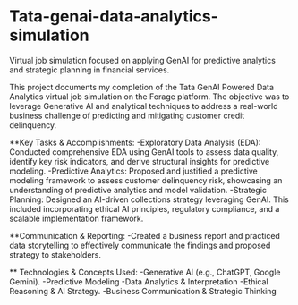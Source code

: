 # Tata-genai-data-analytics-simulation
Virtual job simulation focused on applying GenAI for predictive analytics and strategic planning in financial services.


This project documents my completion of the Tata GenAI Powered Data Analytics virtual job simulation on the Forage platform. The objective was to leverage Generative AI and analytical techniques to address a real-world business challenge of predicting and mitigating customer credit delinquency.

**Key Tasks & Accomplishments:
-Exploratory Data Analysis (EDA): Conducted comprehensive EDA using GenAI tools to assess data quality, identify key risk indicators, and derive structural insights for predictive modeling.
-Predictive Analytics: Proposed and justified a predictive modeling framework to assess customer delinquency risk, showcasing an understanding of predictive analytics and model validation.
-Strategic Planning: Designed an AI-driven collections strategy leveraging GenAI. This included incorporating ethical AI principles, regulatory compliance, and a scalable implementation framework.


**Communication & Reporting: 
-Created a business report and practiced data storytelling to effectively communicate the findings and proposed strategy to stakeholders.


** Technologies & Concepts Used: 
-Generative AI (e.g., ChatGPT, Google Gemini).
-Predictive Modeling
-Data Analytics & Interpretation
-Ethical Reasoning & AI Strategy.
-Business Communication & Strategic Thinking
